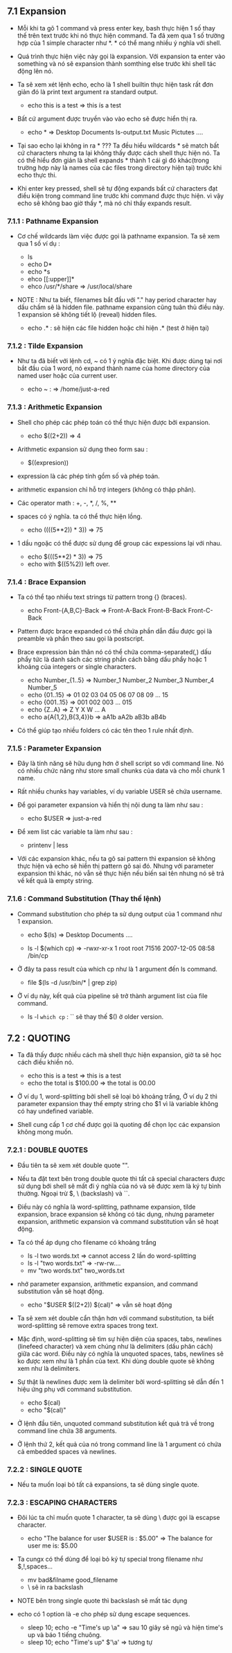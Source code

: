 ## 7.1 Expansion 
- Mỗi khi ta gõ 1 command và press enter key, bash thực hiện 1 số thay thế trên text trước khi nó thực hiện command. Ta đã xem qua 1 số trường hợp của 1 simple character như *. * có thể mang nhiều ý nghĩa với shell.
- Quá trình thực hiện việc này gọi là expansion. Với expansion ta enter vào something và nó sẽ expansion thành somthing else trước khi shell tác động lên nó.
- Ta sẽ xem xét lệnh echo, echo là 1 shell builtin thực hiện task rất đơn giản đó là print text argument ra standard output.

	+ echo this is a test
	=> this ís a test
	

- Bất cứ argument được truyền vào vào echo sẽ được hiển thị ra.

	+ echo *
	=> Desktop Documents ls-output.txt Music Pictutes ....


- Tại sao echo lại không in ra * ??? Ta đều hiểu wildcards * sẽ match bất cứ characters nhưng ta lại không thấy được cách shell thực hiện nó. Ta có thể hiểu đơn giản là shell expands * thành 1 cái gì đó khác(trong trường hợp này là names của các files trong directory hiện tại) trước khi echo thực thi.
- Khi enter key pressed, shell sẽ tự động expands bất cứ characters đạt điều kiện trong command line trước khi command được thực hiện. vì vậy echo sẽ không bao giờ thấy *, mà nó chỉ thấy expands result. 


### 7.1.1 : Pathname Expansion
- Cơ chế wildcards làm việc được gọi là pathname expansion. Ta sẽ xem qua 1 số ví dụ :
	+ ls 
	+ echo D*
	+ echo *s
	+ ehco [[:upper]]*
	+ ehco /usr/*/share => /usr/local/share


- NOTE : Như ta biết, filenames bắt đầu với "." hay period character hay dấu chấm sẽ là hidden file. pathname expansion cũng tuân thủ điều này. 1 expansion sẽ không tiết lộ (reveal) hidden files.

	+ echo .* : sẽ hiện các file hidden hoặc chỉ hiện .* (test ở hiện tại)


### 7.1.2 : Tilde Expansion
- Như ta đã biết với lệnh cd, ~ có 1 ý nghĩa đặc biệt. Khi được dùng tại nơi bắt đầu của 1 word, nó expand thành name của home directory của named user hoặc của current user.

	+ echo ~ : => /home/just-a-red
	
	
### 7.1.3 : Arithmetic Expansion
- Shell cho phép các phép toán có thể thực hiện được bởi expansion. 

	+ echo $((2+2)) => 4


- Arithmetic expansion sử dụng theo form sau :

	+ $((expresion))
	
	
- expression là các phép tính gồm số và phép toán.
- arithmetic expansion chỉ hỗ trợ integers (không có thập phân).
- Các operator math : +, -, *, /, %, **
- spaces có ý nghĩa. ta có thể thực hiện lồng.

	+ echo $(($((5**2)) * 3)) => 75
	
	
- 1 dầu ngoặc có thể được sử dụng để group các expessions lại với nhau.

	+ echo $(((5**2) * 3))	=> 75
	+ echo with $((5%2)) left over.
	
	
### 7.1.4 : Brace Expansion
- Ta có thể tạo nhiều text strings từ  pattern trong {} (braces).

	+ echo Front-{A,B,C}-Back 
	=> Front-A-Back Front-B-Back Front-C-Back 
	
	
- Pattern được brace expanded có thể chứa phần dẫn đầu được gọi là preamble và phần theo sau gọi là postscript. 
- Brace expression bản thân nó có thể chứa comma-separated(,) dấu phẩy tức là danh sách các string phần cách bằng dấu phẩy hoặc 1 khoảng của integers or single characters. 


	+ echo Number_{1..5}
	=> Number_1 Number_2 Number_3 Number_4 Number_5
	+ echo {01..15}
	=> 01 02 03 04 05 06 07 08 09 ... 15
	+ echo {001..15}
	=> 001 002 003 ... 015
	+ echo {Z..A}
	=> Z Y X W ... A
	+ echo a{A{1,2},B{3,4}}b
	=>  aA1b aA2b aB3b aB4b
	

- Có thể giúp tạo nhiều folders có các tên theo 1 rule nhất định.


### 7.1.5 : Parameter Expansion
- Đây là tính năng sẽ hữu dụng hơn ở shell script so với command line. Nó có nhiều chức năng như store small chunks của data và cho mỗi chunk 1 name. 
- Rất nhiều chunks hay variables, ví dụ variable USER sẽ chứa username. 
- Để gọi parameter expansion và hiển thị nội dung ta làm như sau :

	
	+ echo $USER
	=> just-a-red
	
	
- Để xem list các variable ta làm như sau :


	+ printenv | less
	
	
- Với các expansion khác, nếu ta gõ sai pattern thì expansion sẽ không thực hiện và echo sẽ hiển thị pattern gõ sai đó. Nhưng với parameter expansion thì khác, nó vẫn sẽ thực hiện nếu biến sai tên nhưng nó sẽ trả về kết quả là empty string.


### 7.1.6 : Command Substitution (Thay thế lệnh)
- Command substitution cho phép ta sử dụng output của 1 command như 1 expansion.


	+ echo $(ls)
	=> Desktop Documents ....

	+ ls -l $(which cp)
	=> -rwxr-xr-x 1 root root 71516 2007-12-05 08:58 /bin/cp
	
	
- Ở đây ta pass result của which cp như là 1 argument đến ls command.


	+ file $(ls -d /usr/bin/* | grep zip)
	
	
- Ở ví dụ này, kết quả của pipeline sẽ trở thành argument list của file command.


	+ ls -l `which cp` : `` sẽ thay thế $() ở older version.
	
	
## 7.2 : QUOTING
- Ta đã thấy được nhiều cách mà shell thực hiện expansion, giờ ta sẽ học cách điều khiển nó.

	+ echo this is a         test
	=> this is a test
	+ echo the total is $100.00
	=> the total is 00.00
	
		
- Ở ví dụ 1, word-splitting bởi shell sẽ loại bỏ khoảng trắng, Ở ví dụ 2 thì parameter expansion thay thế empty string cho $1 vì là variable không có hay undefined variable. 
- Shell cung cấp 1 cơ chế được gọi là quoting để chọn lọc các expansion không mong muốn.


### 7.2.1 : DOUBLE QUOTES
- Đầu tiên ta sẽ xem xét double quote "".
- Nếu ta đặt text bên trong double quote thì tất cả special characters được sử dụng bới shell sẽ mất đi ý nghĩa của nó và sẽ được xem là ký tự bình thường. Ngoại trừ $, \ (backslash) và ``.
- Điều này có nghĩa là word-splitting, pathname expansion, tilde expansion, brace expansion sẽ không có tác dụng, nhưng parameter expansion, arithmetic expansion và command substitution vẫn sẽ hoạt động.
- Ta có thể áp dụng cho filename có khoảng trắng


	+ ls -l two words.txt
	=> cannot access 2 lần do word-splitting
	+ ls -l "two words.txt"
	=> -rw-rw....
	+ mv "two words.txt" two_words.txt
	
	
- nhớ  parameter expansion, arithmetic expansion, and command substitution vẫn sẽ hoạt động.

	+ echo "$USER $((2+2)) $(cal)" 
	=> vẫn sẽ hoạt động
	
	
- Ta sẽ xem xét double cẩn thận hơn với command substitution, ta biết word-splitting sẽ remove extra spaces trong text.
- Mặc định, word-splitting sẽ tìm sự hiện diện của spaces, tabs, newlines (linefeed character) và xem chúng như là delimiters (dấu phân cách) giữa các word. Điều này có nghĩa là unquoted spaces, tabs, newlines sẽ ko được xem như là 1 phần của text. Khi dùng double quote sẽ không xem như là delimiters.
- Sự thật là newlines được xem là delimiter bởi word-splitting sẽ dẫn đến 1 hiệu ứng phụ với command substitution.


	+ echo $(cal)
	+ echo "$(cal)"
	
	
- Ở lệnh đầu tiên, unquoted command substitution kết quả trả về trong command line chứa 38 arguments.
- Ở lệnh thứ 2, kết quả của nó trong command line là 1 argument có chứa cả embedded spaces và newlines.


### 7.2.2 : SINGLE QUOTE
- Nếu ta muốn loại bỏ tất cả expansions, ta sẽ dùng single quote. 


### 7.2.3 : ESCAPING CHARACTERS
- Đôi lúc ta chỉ muốn quote 1 character, ta sẽ dùng \ được gọi là escapse character.


	+ echo "The balance for user $USER is : \$5.00"
	=> The balance for user me is: $5.00


- Ta cungx có thể dùng để loại bỏ ký tự special trong filename như $,!,spaces... 


	+ mv bad\&filname good_filename
	+ \\ sẽ in ra backslash
	
	
- NOTE bên trong single quote thì backslash sẽ mất tác dụng
- echo có 1 option là -e cho phép sử dụng escape sequences.

	+ sleep 10; echo -e "Time's up \a"
	=> sau 10 giây sẽ ngủ và hiện time's up và báo 1 tiếng chuông.
	+ sleep 10; echo "Time's up" $'\a'
	=> tương tự
	
	












	
	
	
	
	
	
	
